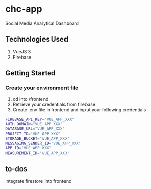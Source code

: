 # chc-app

Social Media Analytical Dashboard

## Technologies Used

1. VueJS 3
2. Firebase

## Getting Started

### Create your environment file

1. cd into /frontend
2. Retrieve your credentials from firebase
3. Create .env file in frontend and input your following credentials

```bash
FIREBASE_API_KEY="VUE_APP_XXX"
AUTH_DOMAIN="VUE_APP_XXX"
DATABASE_URL="VUE_APP_XXX"
PROJECT_ID="VUE_APP_XXX"
STORAGE_BUCKET="VUE_APP_XXX"
MESSAGING_SENDER_ID="VUE_APP_XXX"
APP_ID="VUE_APP_XXX"
MEASUREMENT_ID="VUE_APP_XXX"
```

## to-dos

integrate firestore into frontend

